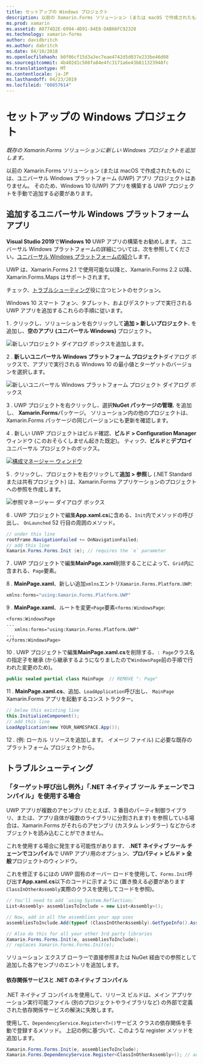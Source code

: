 ```yaml
---
title: セットアップの Windows プロジェクト
description: 以前の Xamarin.Forms ソリューション (または macOS で作成されたもの) がないユニバーサル Windows プラットフォーム プロジェクトの場合、この記事が新しい UWP プロジェクトを既存の Xamarin.Forms ソリューションに追加する方法を説明しますので。
ms.prod: xamarin
ms.assetid: A0774D2E-6994-4D91-84E8-DAB66FC92320
ms.technology: xamarin-forms
author: davidbritch
ms.author: dabritch
ms.date: 04/10/2018
ms.openlocfilehash: b0f06cf15d3a3ec7eae4742d5d037e233be46d08
ms.sourcegitcommit: 4b402d1c508fa84e4fc3171a6e43b811323948fc
ms.translationtype: MT
ms.contentlocale: ja-JP
ms.lasthandoff: 04/23/2019
ms.locfileid: "60857614"
---
```

# <a name="setup-windows-projects"></a>セットアップの Windows プロジェクト

_既存の Xamarin.Forms ソリューションに新しい Windows プロジェクトを追加します。_

以前の Xamarin.Forms ソリューション (または macOS で作成されたもの) には、ユニバーサル Windows プラットフォーム (UWP) アプリ プロジェクトはありません。 そのため、Windows 10 (UWP) アプリを構築する UWP プロジェクトを手動で追加する必要があります。

## <a name="add-a-universal-windows-platform-app"></a>追加するユニバーサル Windows プラットフォーム アプリ

**Visual Studio 2019**で**Windows 10** UWP アプリの構築をお勧めします。 ユニバーサル Windows プラットフォームの詳細については、次を参照してください。[ユニバーサル Windows プラットフォームの紹介](/windows/uwp/get-started/universal-application-platform-guide/)します。

UWP は、Xamarin.Forms 2.1 で使用可能な以降と、Xamarin.Forms 2.2 以降、Xamarin.Forms.Maps はサポートされます。

チェック、<a href="#troubleshooting">トラブルシューティング</a>役に立つヒントのセクション。

Windows 10 スマート フォン、タブレット、およびデスクトップで実行される UWP アプリを追加するこれらの手順に従います。

 1 . クリックし、ソリューションを右クリックして**追加 > 新しいプロジェクト.** を追加し、**空のアプリ (ユニバーサル Windows)** プロジェクト。

  ![](universal-images/add-wu.png "新しいプロジェクト ダイアログ ボックスを追加します。")

 2 . **新しいユニバーサル Windows プラットフォーム プロジェクト**ダイアログ ボックスで、アプリで実行される Windows 10 の最小値とターゲットのバージョンを選択します。

  ![](universal-images/target-version.png "新しいユニバーサル Windows プラットフォーム プロジェクト ダイアログ ボックス")

 3 . UWP プロジェクトを右クリックし、選択**NuGet パッケージの管理.** を追加し、 **Xamarin.Forms**パッケージ。 ソリューション内の他のプロジェクトは、Xamarin.Forms パッケージの同じバージョンにも更新を確認します。

 4 . 新しい UWP プロジェクトはビルド確認、**ビルド > Configuration Manager**ウィンドウ (このおそらくしません起きた既定)。 ティック、**ビルド**と**デプロイ**ユニバーサル プロジェクトのボックス。

  [![](universal-images/configuration-sml.png "構成マネージャー ウィンドウ")](universal-images/configuration.png#lightbox "Configuration Manager ウィンドウ")

 5 . クリックし、プロジェクトを右クリックして**追加 > 参照**し (.NET Standard または共有プロジェクト) は、Xamarin.Forms アプリケーションのプロジェクトへの参照を作成します。

  ![](universal-images/addref-sml.png "参照マネージャー ダイアログ ボックス")

 6 . UWP プロジェクトで編集**App.xaml.cs**に含める、`Init`内でメソッドの呼び出し、 `OnLaunched` 52 行目の周囲のメソッド。

```csharp
// under this line
rootFrame.NavigationFailed += OnNavigationFailed;
// add this line
Xamarin.Forms.Forms.Init (e); // requires the `e` parameter
```

 7 . UWP プロジェクトで編集**MainPage.xaml**削除することによって、`Grid`内に含まれる、`Page`要素。

 8 . **MainPage.xaml**、新しい追加`xmlns`エントリ`Xamarin.Forms.Platform.UWP`:

```csharp
xmlns:forms="using:Xamarin.Forms.Platform.UWP"
```

 9 . **MainPage.xaml**、ルートを変更`<Page`要素`<forms:WindowsPage`:

```xaml
<forms:WindowsPage
...
   xmlns:forms="using:Xamarin.Forms.Platform.UWP"
...
</forms:WindowsPage>
```

 10 . UWP プロジェクトで編集**MainPage.xaml.cs**を削除する、`: Page`クラス名の指定子を継承 (から継承するようになりましたので`WindowsPage`前の手順で行われた変更のため)。

```csharp
public sealed partial class MainPage  // REMOVE ": Page"
```

 11 . **MainPage.xaml.cs**、追加、`LoadApplication`呼び出し、 `MainPage` Xamarin.Forms アプリを起動するコンス トラクター。

```csharp
// below this existing line
this.InitializeComponent();
// add this line
LoadApplication(new YOUR_NAMESPACE.App());
```

<!--
11 . Double-click **Package.appxmanifest** to set these capabilities
  that are often required:

  Capabilities set:

  * Internet (Client)
  * Location
-->

12 . (例: ローカル リソースを追加します。 イメージ ファイル) に必要な既存のプラットフォーム プロジェクトから。

## <a name="troubleshooting"></a>トラブルシューティング

<a name="target-invocation-exception" />

### <a name="target-invocation-exception-when-using-compile-with-net-native-tool-chain"></a>「ターゲット呼び出し例外」「.NET ネイティブ ツール チェーンでコンパイル」を使用する場合

UWP アプリが複数のアセンブリ (たとえば、3 番目のパーティ制御ライブラリ、または、アプリ自体が複数のライブラリに分割されます) を参照している場合は、Xamarin.Forms がそれらのアセンブリ (カスタム レンダラー) などからオブジェクトを読み込むことができません。

これを使用する場合に発生する可能性があります、 **.NET ネイティブ ツール チェーンでコンパイル**で UWP アプリ用のオプション、**プロパティ > ビルド > 全般**プロジェクトのウィンドウ。

これを修正するにはの UWP 固有のオーバー ロードを使用して、`Forms.Init`呼び出す**App.xaml.cs**以下のコードに示すように (置き換える必要があります`ClassInOtherAssembly`実際のクラスを使用してコードを参照)。

```csharp
// You'll need to add `using System.Reflection;`
List<Assembly> assembliesToInclude = new List<Assembly>();

// Now, add in all the assemblies your app uses
assembliesToInclude.Add(typeof (ClassInOtherAssembly).GetTypeInfo().Assembly);

// Also do this for all your other 3rd party libraries
Xamarin.Forms.Forms.Init(e, assembliesToInclude);
// replaces Xamarin.Forms.Forms.Init(e);
```

ソリューション エクスプ ローラーで直接参照または NuGet 経由での参照として追加した各アセンブリのエントリを追加します。

#### <a name="dependency-services-and-net-native-compilation"></a>依存関係サービスと .NET のネイティブ コンパイル

.NET ネイティブ コンパイルを使用して、リリース ビルドは、メイン アプリケーション実行可能ファイル (別のプロジェクトやライブラリなど) の外部で定義された依存関係サービスの解決に失敗します。

使用して、`DependencyService.Register<T>()`サービス クラスの依存関係を手動で登録するメソッド。 上記の例に基づいて、このような register メソッドを追加します。

```csharp
Xamarin.Forms.Forms.Init(e, assembliesToInclude);
Xamarin.Forms.DependencyService.Register<ClassInOtherAssembly>(); // add this
```
